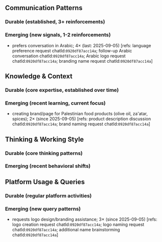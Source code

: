 ## Communication Patterns
### Durable (established, 3+ reinforcements)

### Emerging (new signals, 1-2 reinforcements)
- prefers conversation in Arabic; 4× (last: 2025-09-05) [refs: language preference request chatId:`0920df87acc14a`; follow-up Arabic conversation chatId:`0920df87acc14a`; Arabic logo request chatId:`0920df87acc14a`; branding name request chatId:`0920df87acc14a`]

## Knowledge & Context
### Durable (core expertise, established over time)

### Emerging (recent learning, current focus)
- creating brand/page for Palestinian food products (olive oil, za'atar, spices); 2× (since 2025-09-05) [refs: product description discussion chatId:`0920df87acc14a`; brand naming request chatId:`0920df87acc14a`]

## Thinking & Working Style
### Durable (core thinking patterns)

### Emerging (recent behavioral shifts)

## Platform Usage & Queries
### Durable (regular platform activities)

### Emerging (new query patterns)
- requests logo design/branding assistance; 3× (since 2025-09-05) [refs: logo creation request chatId:`0920df87acc14a`; logo naming request chatId:`0920df87acc14a`; additional name brainstorming chatId:`0920df87acc14a`]